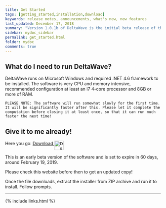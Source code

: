 ```yaml
---
title: Get Started
tags: [getting_started,installation,download]
keywords: release notes, announcements, what's new, new features
last_updated: December 17, 2018
summary: "Version 1.0.1b of DeltaWave is the initial beta release of this software. Use at your own risk!"
sidebar: mydoc_sidebar
permalink: get_started.html
folder: mydoc
comments: true
---
```


## What do I need to run DeltaWave?
DeltaWave runs on Microsoft Windows and required .NET 4.6 framework to be installed.
The software is very CPU and memory intensive, recommended configuration at least an I7 4-core processor and 8GB or more of RAM.

```PLEASE NOTE: The software will run somewhat slowly for the first time. It will be significantly faster after this. Please let it complete the computation before closing it at least once, so that it can run much faster the next time!```

## Give it to me already!
Here you go: 
<a href="DeltaWaveSetup.zip">Download  <input type="image" id="download" alt="Download" src="images/windows-logo.png" width="30" align="top" />   </a>

This is an early beta version of the software and is set to expire in 60 days, around February 19, 2019.

Please check this website before then to get an updated copy!

Once the file downloads, extract the installer from ZIP archive and run it to install. Follow prompts.

___
{% include links.html %}
